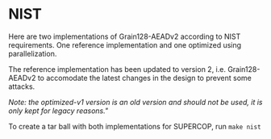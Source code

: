 # NIST
Here are two implementations of Grain128-AEADv2 according to NIST requirements.
One reference implementation and one optimized using parallelization.

The reference implementation has been updated to version 2, i.e. Grain128-AEADv2 to accomodate the latest changes in the design to prevent some attacks.

*Note: the optimized-v1 version is an old version and should not be used, it is only kept for legacy reasons."*

To create a tar ball with both implementations for SUPERCOP, run
`make nist`
